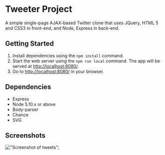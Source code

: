 # Tweeter Project

A simple single-page AJAX-based Twitter clone that uses JQuery, HTML 5 and CSS3 in front-end, and Node, Express in back-end.

## Getting Started

1. Install dependencies using the `npm install` command.
2. Start the web server using the `npm run local` command. The app will be served at <http://localhost:8080/>.
3. Go to <http://localhost:8080/> in your browser.

## Dependencies

- Express
- Node 5.10.x or above
- Body-parser
- Chance
- SVG

## Screenshots
!["Screenshot of tweets"](insertURL);

